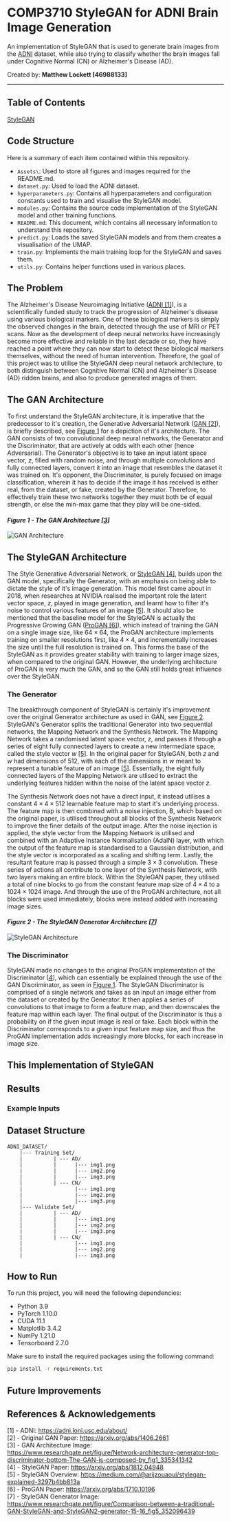 # COMP3710 StyleGAN for ADNI Brain Image Generation

An implementation of StyleGAN that is used to generate brain images from the [ADNI](https://adni.loni.usc.edu/about/) dataset, while also trying to classify whether the brain images fall under Cognitive Normal (CN) or Alzheimer's Disease (AD).

Created by: **Matthew Lockett [46988133]**
***

## Table of Contents

[StyleGAN](#stylegan)

## Code Structure

Here is a summary of each item contained within this repository.

* `Assets\`: Used to store all figures and images required for the README.md.
* `dataset.py`: Used to load the ADNI dataset.
* `hyperparameters.py`: Contains all hyperparameters and configuration constants used to train and visualise the StyleGAN model.
* `modules.py`: Contains the source code implementation of the StyleGAN model and other training functions.
* `README.md`: This document, which contains all necessary information to understand this repository.
* `predict.py`: Loads the saved StyleGAN models and  from them creates a visualisation of the UMAP.
* `train.py`: Implements the main training loop for the StyleGAN and saves them.
* `utils.py`: Contains helper functions used in various places.

## The Problem

The Alzheimer's Disease Neuroimaging Initiative ([ADNI [1]](#references--acknowledgements)), is a scientifically funded study to track the progression of Alzheimer's disease using various biological markers. One of these biological markers is simply the observed changes in the brain, detected through the use of MRI or PET scans. Now as the development of deep neural networks have increasingly become more effective and reliable in the last decade or so, they have reached a point where they can now start to detect these biological markers themselves, without the need of human intervention. Therefore, the goal of this project was to utilise the StyleGAN deep neural network architecture, to both distinguish between Cognitive Normal (CN) and Alzheimer's Disease (AD) ridden brains, and also to produce generated images of them.

## The GAN Architecture

To first understand the StyleGAN architecture, it is imperative that the predecessor to it's creation, the Generative Adversarial Network ([GAN [2]](#references--acknowledgements)), is briefly described, see [Figure 1](#figure-1---the-gan-architecture-3) for a depiction of it's architecture. The GAN consists of two convolutional deep neural networks, the Generator and the Discriminator, that are actively at odds with each other (hence Adversarial). The Generator's objective is to take an input latent space vector, $z$, filled with random noise, and through multiple convolutions and fully connected layers, convert it into an image that resembles the dataset it was trained on. It's opponent, the Discriminator, is purely focused on image classification, wherein it has to decide if the image it has received is either real, from the dataset, or fake, created by the Generator. Therefore, to effectively train these two networks together they must both be of equal strength, or else the min-max game that they play will be one-sided.

#### *Figure 1 - The GAN Architecture [[3](#references--acknowledgements)]*

![GAN Architecture](Assets/GAN%20-%20GEN%20and%20DISC.png)

## The StyleGAN Architecture

The Style Generative Adversarial Network, or [StyleGAN [4]](https://arxiv.org/abs/1812.04948), builds upon the GAN model, specifically the Generator, with an emphasis on being able to dictate the style of it's image generation. This model first came about in 2018, when researches at NVIDIA realised the important role the latent vector space, $z$, played in image generation, and learnt how to filter it's noise to control various features of an image [[5](#references--acknowledgements)]. It should also be mentioned that the baseline model for the StyleGAN is actually the Progressive Growing GAN ([ProGAN [6]](#references--acknowledgements)), which instead of training the GAN on a single image size, like $64 \times 64$, the ProGAN architecture implements training on smaller resolutions first, like $4 \times 4$, and incrementally increases the size until the full resolution is trained on. This forms the base of the StyleGAN as it provides greater stability with training to larger image sizes, when compared to the original GAN. However, the underlying architecture of ProGAN is very much the GAN, and so the GAN still holds great influence over the StyleGAN.

### The Generator

The breakthrough component of StyleGAN is certainly it's improvement over the original Generator architecture as used in GAN, see [Figure 2](#figure-2---the-stylegan-generator-architecture-6). StyleGAN's Generator splits the traditional Generator into two sequential networks, the Mapping Network and the Synthesis Network. The Mapping Network takes a randomised latent space vector, $z$, and passes it through a series of eight fully connected layers to create a new intermediate space, called the style vector $w$ [[5](#references--acknowledgements)]. In the original paper for StyleGAN, both $z$ and $w$ had dimensions of 512, with each of the dimensions in $w$ meant to represent a tunable feature of an image [[5](#references--acknowledgements)]. Essentially, the eight fully connected layers of the Mapping Network are utlised to extract the underlying features hidden within the noise of the latent space vector $z$.

The Synthesis Network does not have a direct input, it instead utilises a constant $4\times4\times512$ learnable feature map to start it's underlying process. The feature map is then combined with a noise injection, B, which based on the original paper, is utilised throughout all blocks of the Synthesis Network to improve the finer details of the output image. After the noise injection is applied, the style vector from the Mapping Network is utilised and combined with an Adaptive Instance Normalisation (AdaIN) layer, with which the output of the feature map is standardised to a Gaussian distribution, and the style vector is incorporated as a scaling and shifting term. Lastly, the resultant feature map is passed through a simple $3\times 3$ convolution. These series of actions all contribute to one layer of the Synthesis Network, with two layers making an entire block. Within the StyleGAN paper, they utilised a total of nine blocks to go from the constant feature map size of $4\times 4$ to a $1024 \times 1024$ image. And through the use of the ProGAN architecture, not all blocks were used immediately, blocks were instead added with increasing image sizes.

#### *Figure 2 - The StyleGAN Generator Architecture [[7](#references--acknowledgements)]*

![StyleGAN Architecture](Assets/StyleGAN%20Architecture.png)



### The Discriminator

StyleGAN made no changes to the original ProGAN implementation of the Discriminator [[4](#references--acknowledgements)], which can essentially be explained through the use of the GAN Discriminator, as seen in [Figure 1](#figure-1---the-gan-architecture-3). The StyleGAN Discriminator is comprised of a single network and takes as an input an image either from the dataset or created by the Generator. It then applies a series of convolutions to that image to form a feature map, and then downscales the feature map within each layer. The final output of the Discriminator is thus a probability on if the given input image is real or fake. Each block within the Discriminator corresponds to a given input feature map size, and thus the ProGAN implementation adds increasingly more blocks, for each increase in image size.

## This Implementation of StyleGAN

## Results

### Example Inputs

## Dataset Structure

```
ADNI_DATASET/
    |--- Training Set/ 
    |          | --- AD/
    |          |      |--- img1.png
    |          |      |--- img2.png
    |          |      |--- img3.png
    |          | --- CN/
    |                 |--- img1.png
    |                 |--- img2.png
    |                 |--- img3.png
    |--- Validate Set/ 
    |          | --- AD/
    |          |      |--- img1.png
    |          |      |--- img2.png
    |          |      |--- img3.png
    |          | --- CN/
    |                 |--- img1.png
    |                 |--- img2.png
    |                 |--- img3.png
```

## How to Run

To run this project, you will need the following dependencies:

- Python 3.9
- PyTorch 1.10.0
- CUDA 11.1
- Matplotlib 3.4.2
- NumPy 1.21.0
- Tensorboard 2.7.0

Make sure to install the required packages using the following command:
```bash
pip install -r requirements.txt
```

## Future Improvements


## References & Acknowledgements

[1] - ADNI: <https://adni.loni.usc.edu/about/> </br>
[2] - Original GAN Paper: <https://arxiv.org/abs/1406.2661> </br>
[3] - GAN Architecture Image: <https://www.researchgate.net/figure/Network-architecture-generator-top-discriminator-bottom-The-GAN-is-composed-by_fig1_335341342> </br>
[4] - StyleGAN Paper: <https://arxiv.org/abs/1812.04948> </br>
[5] - StyleGAN Overview: <https://medium.com/@arijzouaoui/stylegan-explained-3297b4bb813a> </br>
[6] - ProGAN Paper: <https://arxiv.org/abs/1710.10196> </br>
[7] - StyleGAN Generator Image: <https://www.researchgate.net/figure/Comparison-between-a-traditional-GAN-StyleGAN-and-StyleGAN2-generator-15-16_fig5_352096439> </br>
